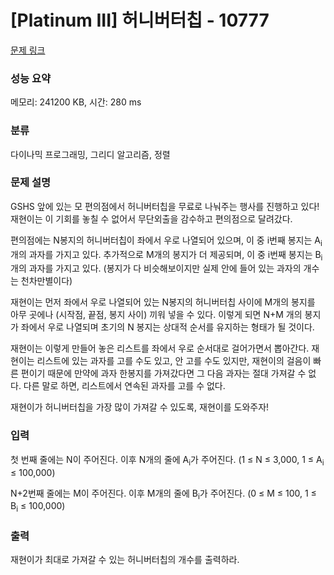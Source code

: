 # [Platinum III] 허니버터칩 - 10777 

[문제 링크](https://www.acmicpc.net/problem/10777) 

### 성능 요약

메모리: 241200 KB, 시간: 280 ms

### 분류

다이나믹 프로그래밍, 그리디 알고리즘, 정렬

### 문제 설명

<p>GSHS 앞에 있는 모 편의점에서 허니버터칩을 무료로 나눠주는 행사를 진행하고 있다! 재현이는 이 기회를 놓칠 수 없어서 무단외출을 감수하고 편의점으로 달려갔다.</p>

<p>편의점에는 N봉지의 허니버터칩이 좌에서 우로 나열되어 있으며, 이 중 i번째 봉지는 A<sub>i</sub>개의 과자를 가지고 있다. 추가적으로 M개의 봉지가 더 제공되며, 이 중 i번째 봉지는 B<sub>i</sub>개의 과자를 가지고 있다. (봉지가 다 비슷해보이지만 실제 안에 들어 있는 과자의 개수는 천차만별이다)</p>

<p>재현이는 먼저 좌에서 우로 나열되어 있는 N봉지의 허니버터칩 사이에 M개의 봉지를 아무 곳에나 (시작점, 끝점, 봉지 사이) 끼워 넣을 수 있다. 이렇게 되면 N+M 개의 봉지가 좌에서 우로 나열되며 초기의 N 봉지는 상대적 순서를 유지하는 형태가 될 것이다.</p>

<p>재현이는 이렇게 만들어 놓은 리스트를 좌에서 우로 순서대로 걸어가면서 뽑아간다. 재현이는 리스트에 있는 과자를 고를 수도 있고, 안 고를 수도 있지만, 재현이의 걸음이 빠른 편이기 때문에 만약에 과자 한봉지를 가져갔다면 그 다음 과자는 절대 가져갈 수 없다. 다른 말로 하면, 리스트에서 연속된 과자를 고를 수 없다.</p>

<p>재현이가 허니버터칩을 가장 많이 가져갈 수 있도록, 재현이를 도와주자!</p>

### 입력 

 <p>첫 번째 줄에는 N이 주어진다. 이후 N개의 줄에 A<sub>i</sub>가 주어진다. (1 ≤ N ≤ 3,000, 1 ≤ A<sub>i</sub> ≤ 100,000)</p>

<p>N+2번째 줄에는 M이 주어진다. 이후 M개의 줄에 B<sub>i</sub>가 주어진다. (0 ≤ M ≤ 100, 1 ≤ B<sub>i</sub> ≤ 100,000)</p>

### 출력 

 <p>재현이가 최대로 가져갈 수 있는 허니버터칩의 개수를 출력하라.</p>

